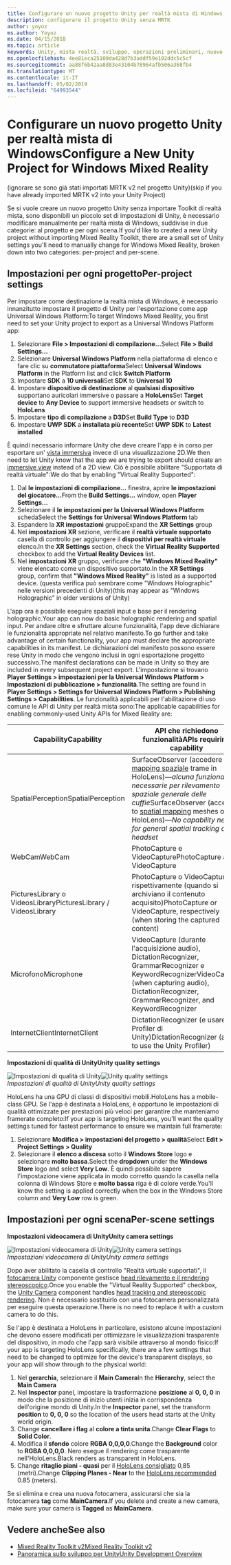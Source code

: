 ```yaml
---
title: Configurare un nuovo progetto Unity per realtà mista di Windows
description: configurare il progetto Unity senza MRTK
author: yoyoz
ms.author: Yoyoz
ms.date: 04/15/2018
ms.topic: article
keywords: Unity, mista realtà, sviluppo, operazioni preliminari, nuovo progetto
ms.openlocfilehash: 4ee81eca25109da428d7b3addf59e102ddc5c5cf
ms.sourcegitcommit: aa88f6b42aa8d83e43104b78964afb506a368fb4
ms.translationtype: MT
ms.contentlocale: it-IT
ms.lasthandoff: 05/02/2019
ms.locfileid: "64993544"
---
```

# <a name="configure-a-new-unity-project-for-windows-mixed-reality"></a><span data-ttu-id="acb24-104">Configurare un nuovo progetto Unity per realtà mista di Windows</span><span class="sxs-lookup"><span data-stu-id="acb24-104">Configure a New Unity Project for Windows Mixed Reality</span></span> 

<span data-ttu-id="acb24-105">(ignorare se sono già stati importati MRTK v2 nel progetto Unity)</span><span class="sxs-lookup"><span data-stu-id="acb24-105">(skip if you have already imported MRTK v2 into your Unity Project)</span></span>

<span data-ttu-id="acb24-106">Se si vuole creare un nuovo progetto Unity senza importare Toolkit di realtà mista, sono disponibili un piccolo set di impostazioni di Unity, è necessario modificare manualmente per realtà mista di Windows, suddivise in due categorie: al progetto e per ogni scena.</span><span class="sxs-lookup"><span data-stu-id="acb24-106">If you'd like to created a new Unity project without importing Mixed Reality Toolkit, there are a small set of Unity settings you'll need to manually change for Windows Mixed Reality, broken down into two categories: per-project and per-scene.</span></span>

## <a name="per-project-settings"></a><span data-ttu-id="acb24-107">Impostazioni per ogni progetto</span><span class="sxs-lookup"><span data-stu-id="acb24-107">Per-project settings</span></span>

<span data-ttu-id="acb24-108">Per impostare come destinazione la realtà mista di Windows, è necessario innanzitutto impostare il progetto di Unity per l'esportazione come app Universal Windows Platform:</span><span class="sxs-lookup"><span data-stu-id="acb24-108">To target Windows Mixed Reality, you first need to set your Unity project to export as a Universal Windows Platform app:</span></span>
1. <span data-ttu-id="acb24-109">Selezionare **File > Impostazioni di compilazione...**</span><span class="sxs-lookup"><span data-stu-id="acb24-109">Select **File > Build Settings...**</span></span>
2. <span data-ttu-id="acb24-110">Selezionare **Universal Windows Platform** nella piattaforma di elenco e fare clic su **commutatore piattaforma**</span><span class="sxs-lookup"><span data-stu-id="acb24-110">Select **Universal Windows Platform** in the Platform list and click **Switch Platform**</span></span>
3. <span data-ttu-id="acb24-111">Impostare **SDK** a **10 universali**</span><span class="sxs-lookup"><span data-stu-id="acb24-111">Set **SDK** to **Universal 10**</span></span>
4. <span data-ttu-id="acb24-112">Impostare **dispositivo di destinazione** al **qualsiasi dispositivo** supportano auricolari immersive o passare a **HoloLens**</span><span class="sxs-lookup"><span data-stu-id="acb24-112">Set **Target device** to **Any Device** to support immersive headsets or switch to **HoloLens**</span></span>
5. <span data-ttu-id="acb24-113">Impostare **tipo di compilazione** a **D3D**</span><span class="sxs-lookup"><span data-stu-id="acb24-113">Set **Build Type** to **D3D**</span></span>
6. <span data-ttu-id="acb24-114">Impostare **UWP SDK** a **installata più recente**</span><span class="sxs-lookup"><span data-stu-id="acb24-114">Set **UWP SDK** to **Latest installed**</span></span>

<span data-ttu-id="acb24-115">È quindi necessario informare Unity che deve creare l'app è in corso per esportare un' [vista immersiva](app-views.md) invece di una visualizzazione 2D.</span><span class="sxs-lookup"><span data-stu-id="acb24-115">We then need to let Unity know that the app we are trying to export should create an [immersive view](app-views.md) instead of a 2D view.</span></span> <span data-ttu-id="acb24-116">Ciò è possibile abilitare "Supportata di realtà virtuale":</span><span class="sxs-lookup"><span data-stu-id="acb24-116">We do that by enabling "Virtual Reality Supported":</span></span>
1. <span data-ttu-id="acb24-117">Dal **le impostazioni di compilazione...**  finestra, aprire **le impostazioni del giocatore...**</span><span class="sxs-lookup"><span data-stu-id="acb24-117">From the **Build Settings...** window, open **Player Settings...**</span></span>
2. <span data-ttu-id="acb24-118">Selezionare il **le impostazioni per la Universal Windows Platform** scheda</span><span class="sxs-lookup"><span data-stu-id="acb24-118">Select the **Settings for Universal Windows Platform** tab</span></span>
3. <span data-ttu-id="acb24-119">Espandere la **XR impostazioni** gruppo</span><span class="sxs-lookup"><span data-stu-id="acb24-119">Expand the **XR Settings** group</span></span>
4. <span data-ttu-id="acb24-120">Nel **impostazioni XR** sezione, verificare il **realtà virtuale supportato** casella di controllo per aggiungere il **dispositivi per realtà virtuale** elenco.</span><span class="sxs-lookup"><span data-stu-id="acb24-120">In the **XR Settings** section, check the **Virtual Reality Supported** checkbox to add the **Virtual Reality Devices** list.</span></span>
5. <span data-ttu-id="acb24-121">Nel **impostazioni XR** gruppo, verificare che **"Windows Mixed Reality"** viene elencato come un dispositivo supportato.</span><span class="sxs-lookup"><span data-stu-id="acb24-121">In the **XR Settings** group, confirm that **"Windows Mixed Reality"** is listed as a supported device.</span></span> <span data-ttu-id="acb24-122">(questa verifica può sembrare come "Windows Holographic" nelle versioni precedenti di Unity)</span><span class="sxs-lookup"><span data-stu-id="acb24-122">(this may appear as "Windows Holographic" in older versions of Unity)</span></span>

<span data-ttu-id="acb24-123">L'app ora è possibile eseguire spaziali input e base per il rendering holographic.</span><span class="sxs-lookup"><span data-stu-id="acb24-123">Your app can now do basic holographic rendering and spatial input.</span></span> <span data-ttu-id="acb24-124">Per andare oltre e sfruttare alcune funzionalità, l'app deve dichiarare le funzionalità appropriate nel relativo manifesto.</span><span class="sxs-lookup"><span data-stu-id="acb24-124">To go further and take advantage of certain functionality, your app must declare the appropriate capabilities in its manifest.</span></span> <span data-ttu-id="acb24-125">Le dichiarazioni del manifesto possono essere rese Unity in modo che vengono inclusi in ogni esportazione progetto successivo.</span><span class="sxs-lookup"><span data-stu-id="acb24-125">The manifest declarations can be made in Unity so they are included in every subsequent project export.</span></span> <span data-ttu-id="acb24-126">L'impostazione si trovano **Player Settings > impostazioni per la Universal Windows Platform > Impostazioni di pubblicazione > funzionalità**.</span><span class="sxs-lookup"><span data-stu-id="acb24-126">The setting are found in **Player Settings > Settings for Universal Windows Platform > Publishing Settings > Capabilities**.</span></span> <span data-ttu-id="acb24-127">Le funzionalità applicabili per l'abilitazione di uso comune le API di Unity per realtà mista sono:</span><span class="sxs-lookup"><span data-stu-id="acb24-127">The applicable capabilities for enabling commonly-used Unity APIs for Mixed Reality are:</span></span>

|  <span data-ttu-id="acb24-128">Capability</span><span class="sxs-lookup"><span data-stu-id="acb24-128">Capability</span></span>  |  <span data-ttu-id="acb24-129">API che richiedono funzionalità</span><span class="sxs-lookup"><span data-stu-id="acb24-129">APIs requiring capability</span></span> | 
|----------|----------|
|  <span data-ttu-id="acb24-130">SpatialPerception</span><span class="sxs-lookup"><span data-stu-id="acb24-130">SpatialPerception</span></span>  |  <span data-ttu-id="acb24-131">SurfaceObserver (accedere al [mapping spaziale](spatial-mapping.md) trame in HoloLens)&mdash;*alcuna funzionalità necessarie per rilevamento spaziale generale delle cuffie*</span><span class="sxs-lookup"><span data-stu-id="acb24-131">SurfaceObserver (access to [spatial mapping](spatial-mapping.md) meshes on HoloLens)&mdash;*No capability needed for general spatial tracking of the headset*</span></span> | 
|  <span data-ttu-id="acb24-132">WebCam</span><span class="sxs-lookup"><span data-stu-id="acb24-132">WebCam</span></span>  |  <span data-ttu-id="acb24-133">PhotoCapture e VideoCapture</span><span class="sxs-lookup"><span data-stu-id="acb24-133">PhotoCapture and VideoCapture</span></span> | 
|  <span data-ttu-id="acb24-134">PicturesLibrary o VideosLibrary</span><span class="sxs-lookup"><span data-stu-id="acb24-134">PicturesLibrary / VideosLibrary</span></span>  |  <span data-ttu-id="acb24-135">PhotoCapture o VideoCapture, rispettivamente (quando si archiviano il contenuto acquisito)</span><span class="sxs-lookup"><span data-stu-id="acb24-135">PhotoCapture or VideoCapture, respectively (when storing the captured content)</span></span> | 
|  <span data-ttu-id="acb24-136">Microfono</span><span class="sxs-lookup"><span data-stu-id="acb24-136">Microphone</span></span>  |  <span data-ttu-id="acb24-137">VideoCapture (durante l'acquisizione audio), DictationRecognizer, GrammarRecognizer e KeywordRecognizer</span><span class="sxs-lookup"><span data-stu-id="acb24-137">VideoCapture (when capturing audio), DictationRecognizer, GrammarRecognizer, and KeywordRecognizer</span></span> | 
|  <span data-ttu-id="acb24-138">InternetClient</span><span class="sxs-lookup"><span data-stu-id="acb24-138">InternetClient</span></span>  |  <span data-ttu-id="acb24-139">DictationRecognizer (e usare il Profiler di Unity)</span><span class="sxs-lookup"><span data-stu-id="acb24-139">DictationRecognizer (and to use the Unity Profiler)</span></span> | 

<span data-ttu-id="acb24-140">**Impostazioni di qualità di Unity**</span><span class="sxs-lookup"><span data-stu-id="acb24-140">**Unity quality settings**</span></span>

<span data-ttu-id="acb24-141">![Impostazioni di qualità di Unity](images/unityqualitysettings-350px.png)</span><span class="sxs-lookup"><span data-stu-id="acb24-141">![Unity quality settings](images/unityqualitysettings-350px.png)</span></span><br>
<span data-ttu-id="acb24-142">*Impostazioni di qualità di Unity*</span><span class="sxs-lookup"><span data-stu-id="acb24-142">*Unity quality settings*</span></span>

<span data-ttu-id="acb24-143">HoloLens ha una GPU di classi di dispositivi mobili.</span><span class="sxs-lookup"><span data-stu-id="acb24-143">HoloLens has a mobile-class GPU.</span></span> <span data-ttu-id="acb24-144">Se l'app è destinata a HoloLens, è opportuno le impostazioni di qualità ottimizzate per prestazioni più veloci per garantire che manteniamo framerate completo:</span><span class="sxs-lookup"><span data-stu-id="acb24-144">If your app is targeting HoloLens, you'll want the quality settings tuned for fastest performance to ensure we maintain full framerate:</span></span>
1. <span data-ttu-id="acb24-145">Selezionare **Modifica > impostazioni del progetto > qualità**</span><span class="sxs-lookup"><span data-stu-id="acb24-145">Select **Edit > Project Settings > Quality**</span></span>
2. <span data-ttu-id="acb24-146">Selezionare il **elenco a discesa** sotto il **Windows Store** logo e selezionare **molto bassa**.</span><span class="sxs-lookup"><span data-stu-id="acb24-146">Select the **dropdown** under the **Windows Store** logo and select **Very Low**.</span></span> <span data-ttu-id="acb24-147">È quindi possibile sapere l'impostazione viene applicata in modo corretto quando la casella nella colonna di Windows Store e **molto bassa** riga è di colore verde.</span><span class="sxs-lookup"><span data-stu-id="acb24-147">You'll know the setting is applied correctly when the box in the Windows Store column and **Very Low** row is green.</span></span>

## <a name="per-scene-settings"></a><span data-ttu-id="acb24-148">Impostazioni per ogni scena</span><span class="sxs-lookup"><span data-stu-id="acb24-148">Per-scene settings</span></span>

<span data-ttu-id="acb24-149">**Impostazioni videocamera di Unity**</span><span class="sxs-lookup"><span data-stu-id="acb24-149">**Unity camera settings**</span></span>

<span data-ttu-id="acb24-150">![Impostazioni videocamera di Unity](images/Unitycamerasettings.png)</span><span class="sxs-lookup"><span data-stu-id="acb24-150">![Unity camera settings](images/Unitycamerasettings.png)</span></span><br>
<span data-ttu-id="acb24-151">*Impostazioni videocamera di Unity*</span><span class="sxs-lookup"><span data-stu-id="acb24-151">*Unity camera settings*</span></span>

<span data-ttu-id="acb24-152">Dopo aver abilitato la casella di controllo "Realtà virtuale supportati", il [fotocamera Unity](camera-in-unity.md) componente gestisce [head rilevamento e il rendering stereoscopico](rendering.md).</span><span class="sxs-lookup"><span data-stu-id="acb24-152">Once you enable the "Virtual Reality Supported" checkbox, the [Unity Camera](camera-in-unity.md) component handles [head tracking and stereoscopic rendering](rendering.md).</span></span> <span data-ttu-id="acb24-153">Non è necessario sostituirlo con una fotocamera personalizzata per eseguire questa operazione.</span><span class="sxs-lookup"><span data-stu-id="acb24-153">There is no need to replace it with a custom camera to do this.</span></span>

<span data-ttu-id="acb24-154">Se l'app è destinata a HoloLens in particolare, esistono alcune impostazioni che devono essere modificati per ottimizzare le visualizzazioni trasparente del dispositivo, in modo che l'app sarà visibile attraverso al mondo fisico:</span><span class="sxs-lookup"><span data-stu-id="acb24-154">If your app is targeting HoloLens specifically, there are a few settings that need to be changed to optimize for the device's transparent displays, so your app will show through to the physical world:</span></span>
1. <span data-ttu-id="acb24-155">Nel **gerarchia**, selezionare il **Main Camera**</span><span class="sxs-lookup"><span data-stu-id="acb24-155">In the **Hierarchy**, select the **Main Camera**</span></span>
2. <span data-ttu-id="acb24-156">Nel **Inspector** panel, impostare la trasformazione **posizione** al **0, 0, 0** in modo che la posizione di inizio utenti inizia in corrispondenza dell'origine mondo di Unity.</span><span class="sxs-lookup"><span data-stu-id="acb24-156">In the **Inspector** panel, set the transform **position** to **0, 0, 0** so the location of the users head starts at the Unity world origin.</span></span>
3. <span data-ttu-id="acb24-157">Change **cancellare i flag** al **colore a tinta unita**.</span><span class="sxs-lookup"><span data-stu-id="acb24-157">Change **Clear Flags** to **Solid Color**.</span></span>
4. <span data-ttu-id="acb24-158">Modifica il **sfondo** colore **RGBA 0,0,0,0**.</span><span class="sxs-lookup"><span data-stu-id="acb24-158">Change the **Background** color to **RGBA 0,0,0,0**.</span></span> <span data-ttu-id="acb24-159">Nero esegue il rendering come trasparente nell'HoloLens.</span><span class="sxs-lookup"><span data-stu-id="acb24-159">Black renders as transparent in HoloLens.</span></span>
5. <span data-ttu-id="acb24-160">Change **ritaglio piani - quasi** per il [HoloLens consigliato](camera-in-unity.md#clip-planes) 0,85 (metri).</span><span class="sxs-lookup"><span data-stu-id="acb24-160">Change **Clipping Planes - Near** to the [HoloLens recommended](camera-in-unity.md#clip-planes) 0.85 (meters).</span></span>

<span data-ttu-id="acb24-161">Se si elimina e crea una nuova fotocamera, assicurarsi che sia la fotocamera **tag** come **MainCamera**.</span><span class="sxs-lookup"><span data-stu-id="acb24-161">If you delete and create a new camera, make sure your camera is **Tagged** as **MainCamera**.</span></span>


## <a name="see-also"></a><span data-ttu-id="acb24-162">Vedere anche</span><span class="sxs-lookup"><span data-stu-id="acb24-162">See also</span></span>
* [<span data-ttu-id="acb24-163">Mixed Reality Toolkit v2</span><span class="sxs-lookup"><span data-stu-id="acb24-163">Mixed Reality Toolkit v2</span></span>](mrtk-getting-started.md)
* [<span data-ttu-id="acb24-164">Panoramica sullo sviluppo per Unity</span><span class="sxs-lookup"><span data-stu-id="acb24-164">Unity Development Overview</span></span>](unity-development-overview.md)
